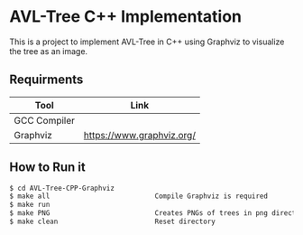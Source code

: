 # AVL-Tree C++ Implementation
This is a project to implement AVL-Tree in C++ using Graphviz to visualize the tree as an image.

## Requirments
| Tool | Link |
| ------ | ------ |
| GCC Compiler |
| Graphviz | https://www.graphviz.org/ |

## How to Run it
```sh
$ cd AVL-Tree-CPP-Graphviz
$ make all                          Compile Graphviz is required
$ make run
$ make PNG                          Creates PNGs of trees in png directory  (optional)
$ make clean                        Reset directory
```
